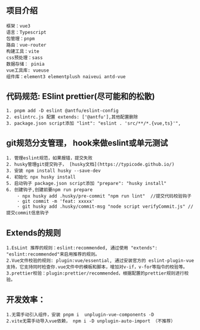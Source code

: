 ## 项目介绍
    框架：vue3
    语言：Typescript
    包管理：pnpm
    路由：vue-router
    构建工具：vite
    css预处理：sass
    数据存储： pinia
    vue工具库: vueuse
    组件库：element3 elementplush naiveui antd-vue

## 代码规范: ESlint prettier(尽可能和的松散)
    1. pnpm add -D eslint @antfu/eslint-config
    2. eslintrc.js 配置 extends: ['@antfu'],其他配置删除
    3. package.json script添加 "lint": "eslint . 'src/**/*.{vue,ts}'",

## git规范分支管理， hook来做eslint或单元测试
    1. 管理eslint规范，如果报错，提交失败
    2. husky管理git提交钩子， [husky文档](https://typicode.github.io/)
    3. 安装 npm install husky --save-dev
    4. 初始化 npx husky install
    5. 启动钩子 package.json script添加 "prepare": "husky install"
    6. 创建钩子,创建前要npm run prepare
        · npx husky add .husky/pre-commit "npm run lint"  //提交代码校验钩子
        · git commit -m 'feat: xxxxx'
        · git husky add .husky/commit-msg "node script verifyCommit.js" //提交commit信息钩子

## Extends的规则
    1.EsLint 推荐的规则：eslint:recommended, 通过使用 "extends": "eslint:recommended"来启用推荐的规则。
    2.Vue文件校验的规则: plugin:vue/essential, 通过安装官方的 eslint-plugin-vue支持，它支持同时检查你.vue文件中的模板和脚本，增加对v-if，v-for等指令的校验等。
    3.prettier校验：plugin:prettier/recommended，根据配置的prettier规则进行校验。


## 开发效率：
    1.无需手动引入组件，安装 pnpm i  unplugin-vue-components -D
    2.vite无需手动导入vue依赖， npm i -D unplugin-auto-import （不推荐）















